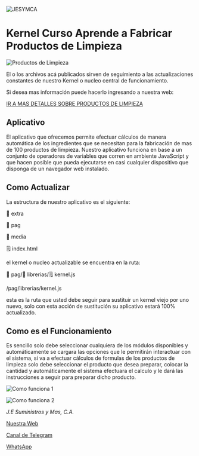 ![JESYMCA](http://www.jesuministrosymas.com.ve/LOGO.png)

# Kernel Curso Aprende a Fabricar Productos de Limpieza

![Productos de Limpieza](http://www.jesuministrosymas.com.ve/_/rsrc/1501448128002/productos/cursos/elabore-productos-de-limpieza/VENTANA_SEGURIDAD_3.png?height=226&width=320)

El o los archivos acá publicados sirven de seguimiento a las actualizaciones constantes de nuestro Kernel o nucleo central de funcionamiento.

Si desea mas información puede hacerlo ingresando a nuestra web:

[IR A MAS DETALLES SOBRE PRODUCTOS DE LIMPIEZA](http://www.jesuministrosymas.com.ve/productos/cursos/elabore-productos-de-limpieza)

## Aplicativo
El aplicativo que ofrecemos permite efectuar cálculos de manera automática de los ingredientes que se necesitan para la fabricación de mas de 100 productos de limpieza.
Nuestro aplicativo funciona en base a un conjunto de operadores de variables que corren en ambiente JavaScript y que hacen posible que pueda ejecutarse en casi cualquier dispositivo que disponga de un navegador web instalado.

## Como Actualizar

La estructura de nuestro aplicativo es el siguiente:

:file_folder: extra

:file_folder: pag

:file_folder: media

:spiral_notepad: index.html


el kernel o nucleo actualizable se encuentra en la ruta:

:file_folder: pag/:file_folder: librerias/:spiral_notepad: kernel.js

/pag/librerias/kernel.js

esta es la ruta que usted debe seguir para sustituir un kernel viejo por uno nuevo, solo con esta acción de sustitución su aplicativo estará 100% actualizado.

## Como es el Funcionamiento
Es sencillo solo debe seleccionar cualquiera de los módulos disponibles y automáticamente se cargara las opciones que le permitirán interactuar con el sistema, si va a efectuar cálculos de formulas de los productos de limpieza solo debe seleccionar el producto que desea preparar, colocar la cantidad y automáticamente el sistema efectuara el calculo y le dará las instrucciones a seguir para preparar dicho producto.

![Como funciona 1](http://www.jesuministrosymas.com.ve/_/rsrc/1598734866590/productos/cursos/elabore-productos-de-limpieza/Captura%20de%20pantalla_2020-08-24_11-22-46.png)

![Como funciona 2](http://www.jesuministrosymas.com.ve/_/rsrc/1598734870459/productos/cursos/elabore-productos-de-limpieza/Captura%20de%20pantalla_2020-08-24_11-23-25.png)



_J.E Suministros y Mas, C.A._

[Nuestra Web](http://www.jesuministrosymas.com.ve/)

[Canal de Telegram](https://t.me/jesuministrosymas_canal)

[WhatsApp](http://bit.ly/ProductosLimpiezaGithub)
